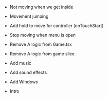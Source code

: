 - Not moving when we get inside
- Movement jumping
- Add hold to move for controller (onTouchStart)
- Stop moving when menu is open
- Remove A logic from Game.tsx
- Remove A logic from game slice

- Add music
- Add sound effects
- Add Windows
- Intro

